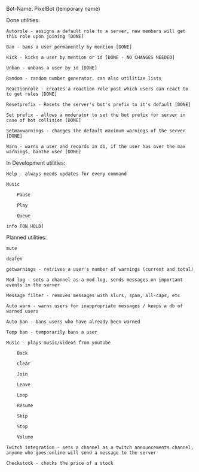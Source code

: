 Bot-Name: PixelBot (temporary name)

Done utilities:
    
    Autorole - assigns a default role to a server, new members will get this role upon joining [DONE]

    Ban - bans a user permanently by mention [DONE]
    
    Kick - kicks a user by mention or id [DONE - NO CHANGES NEEDED]

    Unban - unbans a user by id [DONE]

    Random - random number generator, can also utilitize lists

    Reactionrole - creates a reaction role post which users can react to to get roles [DONE]

    Resetprefix - Resets the server's bot's prefix to it's default [DONE]

    Set prefix - allows a moderator to set the bot prefix for server in case of bot collision [DONE]

    Setmaxwarnings - changes the default maximum warnings of the server [DONE]

    Warn - warns a user and records in db, if the user has over the max warnings, banthe user [DONE]

In Development utilities:

    Help - always needs updates for every command

    Music

        Pause

        Play

        Queue

    info [ON HOLD]
    
Planned utilities:

    mute

    deafen

    getwarnings - retrives a user's number of warnings (current and total)

    Mod log - sets a channel as a mod log, sends messages on important events in the server

    Message filter - removes messages with slurs, spam, all-caps, etc
    
    Auto warn - warns users for inappropriate messages / keeps a db of warned users
    
    Auto ban - bans users who have already been warned
    
    Temp ban - temporarily bans a user
    
    Music - plays music/videos from youtube

        Back

        Clear

        Join

        Leave

        Loop

        Resume

        Skip

        Stop

        Volume
    
    Twitch integration - sets a channel as a twitch announcements channel, anyone who goes online will send a message to the server

    Checkstock - checks the price of a stock
    
    
